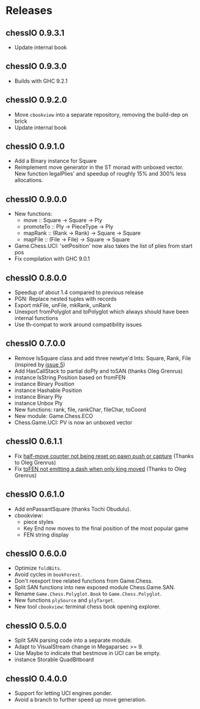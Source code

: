 # Releases

## chessIO 0.9.3.1

- Update internal book

## chessIO 0.9.3.0

- Builds with GHC 9.2.1

## chessIO 0.9.2.0

- Move `cbookview` into a separate repository, removing the build-dep on brick
- Update internal book

## chessIO 0.9.1.0

- Add a Binary instance for Square
- Reimplement move generator in the ST monad with unboxed vector.
  New function legalPlies' and speedup of roughly 15% and 300% less allocations.

## chessIO 0.9.0.0

- New functions:
  - move :: Square -> Square -> Ply
  - promoteTo :: Ply -> PieceType -> Ply
  - mapRank :: (Rank -> Rank) -> Square -> Square
  - mapFile :: (File -> File) -> Square -> Square
- Game.Chess.UCI: 'setPosition' now also takes the list of plies from start pos
- Fix compilation with GHC 9.0.1

## chessIO 0.8.0.0

- Speedup of about 1.4 compared to previous release
- PGN: Replace nested tuples with records
- Export mkFile, unFile, mkRank, unRank
- Unexport fromPolyglot and toPolyglot which always should have been internal functions
- Use th-compat to work around compatibility issues

## chessIO 0.7.0.0

- Remove IsSquare class and add three newtye'd Ints: Square, Rank, File (inspired by [issue 5](https://github.com/mlang/chessIO/issues/5))
- Add HasCallStack to partial doPly and toSAN (thanks Oleg Grenrus)
- instance IsString Position based on fromFEN
- instance Binary Position
- instance Hashable Position
- instance Binary Ply
- instance Unbox Ply
- New functions: rank, file, rankChar, fileChar, toCoord
- New module: Game.Chess.ECO
- Chess.Game.UCI: PV is now an unboxed vector

## chessIO 0.6.1.1

- Fix [half-move counter not being reset on pawn push or capture](https://github.com/mlang/chessIO/issues/2) (Thanks to Oleg Grenrus)
- Fix [toFEN not emitting a dash when only king moved](https://github.com/mlang/chessIO/issues/3) (Thanks to Oleg Grenrus)

## chessIO 0.6.1.0

- Add enPassantSquare (thanks Tochi Obudulu).
- cbookview:
  - piece styles
  - Key End now moves to the final position of the most popular game
  - FEN string display

## chessIO 0.6.0.0

- Optimize `foldBits`.
- Avoid cycles in `bookForest`.
- Don't reexport tree related functions from Game.Chess.
- Split SAN functions into new exposed module Chess.Game.SAN.
- Rename `Game.Chess.Polyglot.Book` to `Game.Chess.Polyglot`.
- New functions `plySource` and `plyTarget`.
- New tool `cbookview`: terminal chess book opening explorer.

## chessIO 0.5.0.0

- Split SAN parsing code into a separate module.
- Adapt to VisualStream change in Megaparsec >= 9.
- Use Maybe to indicate that bestmove in UCI can be empty.
- instance Storable QuadBitboard

## chessIO 0.4.0.0

- Support for letting UCI engines ponder.
- Avoid a branch to further speed up move generation.

